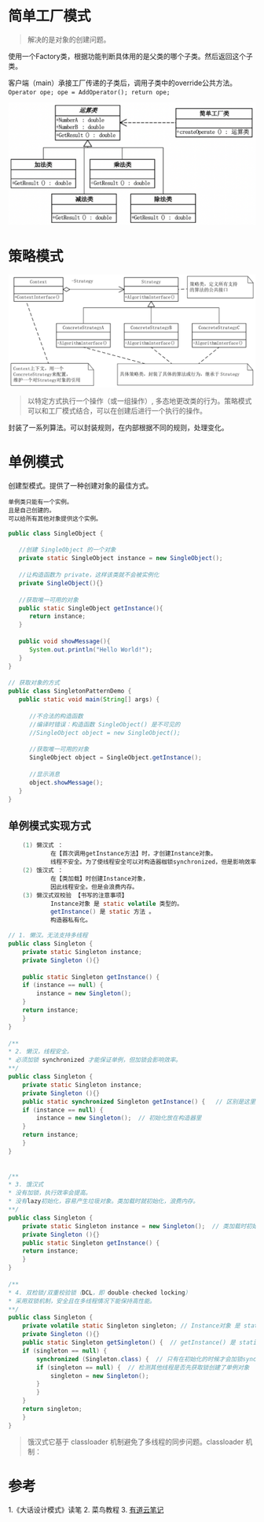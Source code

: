 
# 简单工厂模式

> 解决的是对象的创建问题。

使用一个Factory类，根据功能判断具体用的是父类的哪个子类。然后返回这个子类。

客户端（main）承接工厂传递的子类后，调用子类中的override公共方法。
`Operator ope; ope = AddOperator(); return ope;`

![fact](../pic/factory.png)

# 策略模式

![strategy](../pic/strategy.JPG)

> 以特定方式执行一个操作（或一组操作）, 多态地更改类的行为。策略模式可以和工厂模式结合，可以在创建后进行一个执行的操作。

封装了一系列算法。可以封装规则，在内部根据不同的规则，处理变化。

# 单例模式

创建型模式。提供了一种创建对象的最佳方式。

    单例类只能有一个实例。
    且是自己创建的。
    可以给所有其他对象提供这个实例。

```java
public class SingleObject {
 
   //创建 SingleObject 的一个对象
   private static SingleObject instance = new SingleObject();
 
   //让构造函数为 private，这样该类就不会被实例化
   private SingleObject(){}
 
   //获取唯一可用的对象
   public static SingleObject getInstance(){
      return instance;
   }
 
   public void showMessage(){
      System.out.println("Hello World!");
   }
}

// 获取对象的方式
public class SingletonPatternDemo {
   public static void main(String[] args) {
 
      //不合法的构造函数
      //编译时错误：构造函数 SingleObject() 是不可见的
      //SingleObject object = new SingleObject();
 
      //获取唯一可用的对象
      SingleObject object = SingleObject.getInstance();
 
      //显示消息
      object.showMessage();
   }
}
```
## 单例模式实现方式

```java
    (1) 懒汉式 ： 
            在【首次调用getInstance方法】时，才创建Instance对象。
            线程不安全。为了使线程安全可以对构造器枷锁synchronized，但是影响效率。
    (2) 饿汉式 ： 
            在【类加载】时创建Instance对象，
            因此线程安全。但是会浪费内存。
    (3) 懒汉式双校验 【书写的注意事项】
            Instance对象 是 static volatile 类型的。
            getInstance() 是 static 方法 。
            构造器私有化。
```


```java
// 1. 懒汉。无法支持多线程
public class Singleton {  
    private static Singleton instance;  
    private Singleton (){}  
  
    public static Singleton getInstance() {  
    if (instance == null) {  
        instance = new Singleton();  
    }  
    return instance;  
    }  
}

/**
* 2. 懒汉，线程安全。
* 必须加锁 synchronized 才能保证单例，但加锁会影响效率。
**/
public class Singleton {  
    private static Singleton instance;  
    private Singleton (){}  
    public static synchronized Singleton getInstance() {   // 区别是这里加了synchronized
    if (instance == null) {  
        instance = new Singleton();  // 初始化放在构造器里
    }  
    return instance;  
    }  
}


/**
* 3. 饿汉式
* 没有加锁，执行效率会提高。
* 没有lazy初始化，容易产生垃圾对象。类加载时就初始化，浪费内存。
**/
public class Singleton {  
    private static Singleton instance = new Singleton();  // 类加载时初始化
    private Singleton (){}  
    public static Singleton getInstance() {  
    return instance;  
    }  
}

/**
* 4. 双检锁/双重校验锁（DCL，即 double-checked locking）
* 采用双锁机制，安全且在多线程情况下能保持高性能。
**/
public class Singleton {  
    private volatile static Singleton singleton; // Instance对象 是 static volatile 类型的。
    private Singleton (){}  
    public static Singleton getSingleton() {  // getInstance() 是 static 方法 。
    if (singleton == null) {  
        synchronized (Singleton.class) {  // 只有在初始化的时候才会加锁synchronized
        if (singleton == null) {  // 检测其他线程是否先获取锁创建了单例对象
            singleton = new Singleton();  
        }  
        }  
    }  
    return singleton;  
    }  
}
```
> 饿汉式它基于 classloader 机制避免了多线程的同步问题。classloader 机制：


# 参考

1.《大话设计模式》读笔
2. 菜鸟教程
3. [有道云笔记](https://note.youdao.com/ynoteshare/index.html?id=3fa30656141202169d7d99c632b261c5&type=notebook&_time=1631692521806#/A146B11BABEA47EDB396A2877BDEF000)

